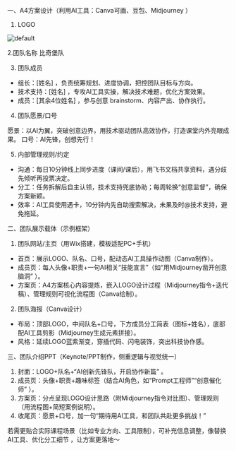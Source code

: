 一、A4方案设计（利用AI工具：Canva可画、豆包、Midjourney ）

1. LOGO

![default](https://github.com/user-attachments/assets/f6cc8706-8d50-4205-82be-8e4f58a2b253)


2.团队名称
比奇堡队

3. 团队成员

- 组长：[姓名] ，负责统筹规划、进度协调，把控团队目标与方向。
- 技术支持：[姓名] ，专攻AI工具实操，解决技术难题，优化方案效果。
- 成员：[其余4位姓名] ，参与创意 brainstorm、内容产出、协作执行。

4. 团队愿景/口号

愿景：以AI为翼，突破创意边界，用技术驱动团队高效协作，打造课堂内外亮眼成果。
口号：AI先锋，创想先行！

5. 内部管理规则/约定

- 沟通：每日10分钟线上同步进度（课间/课后），用飞书文档共享资料，遇分歧先倾听再投票决定。
- 分工：任务拆解后自主认领，技术支持兜底协助；每周轮换“创意监督”，确保方案新颖。
- 效率：AI工具使用遇卡，10分钟内先自助搜索解决，未果及时@技术支持，避免拖延。

二、团队展示载体（示例框架）

1. 团队网站/主页（用Wix搭建，模板适配PC+手机）

- 首页：展示LOGO、队名、口号，配动态AI工具操作动图（Canva制作）。
- 成员页：每人头像+职责+一句AI相关“技能宣言”（如“用Midjourney凿开创意脑洞” ）。
- 方案页：A4方案核心内容提炼，嵌入LOGO设计过程（Midjourney指令+迭代稿）、管理规则可视化流程图（Canva绘制）。

2. 团队海报（Canva设计）

- 布局：顶部LOGO，中间队名+口号，下方成员分工简表（图标+姓名），底部配AI工具剪影（Midjourney生成元素拼接）。
- 风格：延续LOGO蓝紫渐变，穿插代码、闪电装饰，突出科技协作感。

三、团队介绍PPT（Keynote/PPT制作，侧重逻辑与视觉统一）

1. 封面：LOGO+队名+“AI创新先锋队，开启协作新篇” 。
2. 成员页：头像+职责+趣味标签（结合AI角色，如“Prompt工程师”“创意催化师” ）。
3. 方案页：分点呈现LOGO设计思路（附Midjourney指令对比图）、管理规则（用流程图+简短案例说明）。
4. 收尾页：愿景+口号，加一句“期待用AI工具，和团队共赴更多挑战！”

若需更贴合实际课程场景（比如专业方向、工具限制），可补充信息调整，像替换AI工具、优化分工细节 ，让方案更落地～
